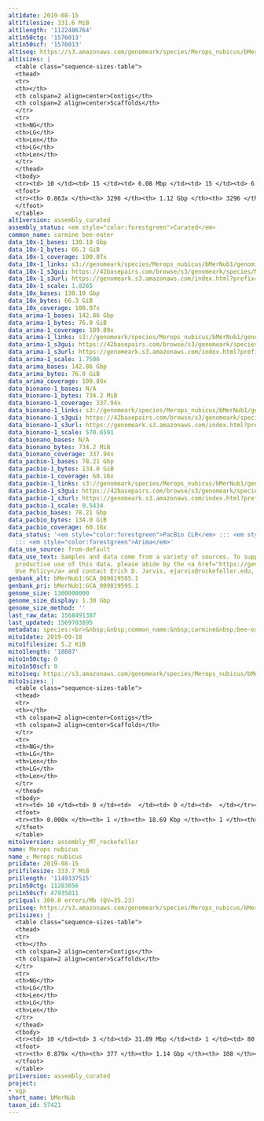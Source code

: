 ```yaml
---
alt1date: 2019-08-15
alt1filesize: 331.6 MiB
alt1length: '1122486764'
alt1n50ctg: '1576013'
alt1n50scf: '1576013'
alt1seq: https://s3.amazonaws.com/genomeark/species/Merops_nubicus/bMerNub1/assembly_curated/bMerNub1.alt.cur.20190815.fasta.gz
alt1sizes: |
  <table class="sequence-sizes-table">
  <thead>
  <tr>
  <th></th>
  <th colspan=2 align=center>Contigs</th>
  <th colspan=2 align=center>Scaffolds</th>
  </tr>
  <tr>
  <th>NG</th>
  <th>LG</th>
  <th>Len</th>
  <th>LG</th>
  <th>Len</th>
  </tr>
  </thead>
  <tbody>
  <tr><td> 10 </td><td> 15 </td><td> 6.08 Mbp </td><td> 15 </td><td> 6.08 Mbp </td></tr><tr><td> 20 </td><td> 43 </td><td> 3.79 Mbp </td><td> 43 </td><td> 3.79 Mbp </td></tr><tr><td> 30 </td><td> 83 </td><td> 2.92 Mbp </td><td> 83 </td><td> 2.92 Mbp </td></tr><tr><td> 40 </td><td> 135 </td><td> 2.13 Mbp </td><td> 135 </td><td> 2.13 Mbp </td></tr><tr style="background-color:#cccccc;"><td> 50 </td><td> 206 </td><td> 1.58 Mbp </td><td> 206 </td><td> 1.58 Mbp </td></tr><tr><td> 60 </td><td> 311 </td><td> 0.96 Mbp </td><td> 311 </td><td> 0.96 Mbp </td></tr><tr><td> 70 </td><td> 496 </td><td> 485.29 Kbp </td><td> 496 </td><td> 485.29 Kbp </td></tr><tr><td> 80 </td><td> 1276 </td><td> 75.82 Kbp </td><td> 1276 </td><td> 75.82 Kbp </td></tr><tr><td> 90 </td><td> 0 </td><td>  </td><td> 0 </td><td>  </td></tr><tr><td> 100 </td><td> 0 </td><td>  </td><td> 0 </td><td>  </td></tr></tbody>
  <tfoot>
  <tr><th> 0.863x </th><th> 3296 </th><th> 1.12 Gbp </th><th> 3296 </th><th> 1.12 Gbp </th></tr>
  </tfoot>
  </table>
alt1version: assembly_curated
assembly_status: <em style="color:forestgreen">Curated</em>
common_name: carmine bee-eater
data_10x-1_bases: 130.10 Gbp
data_10x-1_bytes: 66.3 GiB
data_10x-1_coverage: 100.07x
data_10x-1_links: s3://genomeark/species/Merops_nubicus/bMerNub1/genomic_data/10x/<br>
data_10x-1_s3gui: https://42basepairs.com/browse/s3/genomeark/species/Merops_nubicus/bMerNub1/genomic_data/10x/
data_10x-1_s3url: https://genomeark.s3.amazonaws.com/index.html?prefix=species/Merops_nubicus/bMerNub1/genomic_data/10x/
data_10x-1_scale: 1.8265
data_10x_bases: 130.10 Gbp
data_10x_bytes: 66.3 GiB
data_10x_coverage: 100.07x
data_arima-1_bases: 142.86 Gbp
data_arima-1_bytes: 76.0 GiB
data_arima-1_coverage: 109.89x
data_arima-1_links: s3://genomeark/species/Merops_nubicus/bMerNub1/genomic_data/arima/<br>
data_arima-1_s3gui: https://42basepairs.com/browse/s3/genomeark/species/Merops_nubicus/bMerNub1/genomic_data/arima/
data_arima-1_s3url: https://genomeark.s3.amazonaws.com/index.html?prefix=species/Merops_nubicus/bMerNub1/genomic_data/arima/
data_arima-1_scale: 1.7506
data_arima_bases: 142.86 Gbp
data_arima_bytes: 76.0 GiB
data_arima_coverage: 109.89x
data_bionano-1_bases: N/A
data_bionano-1_bytes: 734.2 MiB
data_bionano-1_coverage: 337.94x
data_bionano-1_links: s3://genomeark/species/Merops_nubicus/bMerNub1/genomic_data/bionano/<br>
data_bionano-1_s3gui: https://42basepairs.com/browse/s3/genomeark/species/Merops_nubicus/bMerNub1/genomic_data/bionano/
data_bionano-1_s3url: https://genomeark.s3.amazonaws.com/index.html?prefix=species/Merops_nubicus/bMerNub1/genomic_data/bionano/
data_bionano-1_scale: 570.6591
data_bionano_bases: N/A
data_bionano_bytes: 734.2 MiB
data_bionano_coverage: 337.94x
data_pacbio-1_bases: 78.21 Gbp
data_pacbio-1_bytes: 134.0 GiB
data_pacbio-1_coverage: 60.16x
data_pacbio-1_links: s3://genomeark/species/Merops_nubicus/bMerNub1/genomic_data/pacbio/<br>
data_pacbio-1_s3gui: https://42basepairs.com/browse/s3/genomeark/species/Merops_nubicus/bMerNub1/genomic_data/pacbio/
data_pacbio-1_s3url: https://genomeark.s3.amazonaws.com/index.html?prefix=species/Merops_nubicus/bMerNub1/genomic_data/pacbio/
data_pacbio-1_scale: 0.5434
data_pacbio_bases: 78.21 Gbp
data_pacbio_bytes: 134.0 GiB
data_pacbio_coverage: 60.16x
data_status: '<em style="color:forestgreen">PacBio CLR</em> ::: <em style="color:forestgreen">10x</em>
  ::: <em style="color:forestgreen">Arima</em>'
data_use_source: from-default
data_use_text: Samples and data come from a variety of sources. To support fair and
  productive use of this data, please abide by the <a href="https://genome10k.soe.ucsc.edu/data-use-policies/">Data
  Use Policy</a> and contact Erich D. Jarvis, ejarvis@rockefeller.edu, with any questions.
genbank_alt: bMerNub1:GCA_009819585.1
genbank_pri: bMerNub1:GCA_009819595.1
genome_size: 1300000000
genome_size_display: 1.30 Gbp
genome_size_method: ''
last_raw_data: 1568491387
last_updated: 1569703895
metadata: species:<br>&nbsp;&nbsp;common_name:&nbsp;carmine&nbsp;bee-eater<br>&nbsp;&nbsp;family:<br>&nbsp;&nbsp;&nbsp;&nbsp;name:&nbsp;Meropidae<br>&nbsp;&nbsp;genome_size:&nbsp;1300000000<br>&nbsp;&nbsp;genome_size_method:&nbsp;null<br>&nbsp;&nbsp;individuals:<br>&nbsp;&nbsp;-&nbsp;short_name:&nbsp;bMerNub1<br>&nbsp;&nbsp;name:&nbsp;Merops&nbsp;nubicus<br>&nbsp;&nbsp;order:<br>&nbsp;&nbsp;&nbsp;&nbsp;name:&nbsp;Coraciiformes<br>&nbsp;&nbsp;short_name:&nbsp;bMerNub<br>&nbsp;&nbsp;taxon_id:&nbsp;57421<br>&nbsp;&nbsp;project:&nbsp;[&nbsp;vgp&nbsp;]<br>
mito1date: 2019-09-18
mito1filesize: 5.2 KiB
mito1length: '18687'
mito1n50ctg: 0
mito1n50scf: 0
mito1seq: https://s3.amazonaws.com/genomeark/species/Merops_nubicus/bMerNub1/assembly_MT_rockefeller/bMerNub1.MT.20190918.fasta.gz
mito1sizes: |
  <table class="sequence-sizes-table">
  <thead>
  <tr>
  <th></th>
  <th colspan=2 align=center>Contigs</th>
  <th colspan=2 align=center>Scaffolds</th>
  </tr>
  <tr>
  <th>NG</th>
  <th>LG</th>
  <th>Len</th>
  <th>LG</th>
  <th>Len</th>
  </tr>
  </thead>
  <tbody>
  <tr><td> 10 </td><td> 0 </td><td>  </td><td> 0 </td><td>  </td></tr><tr><td> 20 </td><td> 0 </td><td>  </td><td> 0 </td><td>  </td></tr><tr><td> 30 </td><td> 0 </td><td>  </td><td> 0 </td><td>  </td></tr><tr><td> 40 </td><td> 0 </td><td>  </td><td> 0 </td><td>  </td></tr><tr style="background-color:#cccccc;"><td> 50 </td><td> 0 </td><td style="background-color:#ff8888;">  </td><td> 0 </td><td style="background-color:#ff8888;">  </td></tr><tr><td> 60 </td><td> 0 </td><td>  </td><td> 0 </td><td>  </td></tr><tr><td> 70 </td><td> 0 </td><td>  </td><td> 0 </td><td>  </td></tr><tr><td> 80 </td><td> 0 </td><td>  </td><td> 0 </td><td>  </td></tr><tr><td> 90 </td><td> 0 </td><td>  </td><td> 0 </td><td>  </td></tr><tr><td> 100 </td><td> 0 </td><td>  </td><td> 0 </td><td>  </td></tr></tbody>
  <tfoot>
  <tr><th> 0.000x </th><th> 1 </th><th> 18.69 Kbp </th><th> 1 </th><th> 18.69 Kbp </th></tr>
  </tfoot>
  </table>
mito1version: assembly_MT_rockefeller
name: Merops nubicus
name_: Merops_nubicus
pri1date: 2019-08-15
pri1filesize: 333.7 MiB
pri1length: '1149337515'
pri1n50ctg: 11283056
pri1n50scf: 47935011
pri1qual: 300.0 errors/Mb (QV=35.23)
pri1seq: https://s3.amazonaws.com/genomeark/species/Merops_nubicus/bMerNub1/assembly_curated/bMerNub1.pri.cur.20190815.fasta.gz
pri1sizes: |
  <table class="sequence-sizes-table">
  <thead>
  <tr>
  <th></th>
  <th colspan=2 align=center>Contigs</th>
  <th colspan=2 align=center>Scaffolds</th>
  </tr>
  <tr>
  <th>NG</th>
  <th>LG</th>
  <th>Len</th>
  <th>LG</th>
  <th>Len</th>
  </tr>
  </thead>
  <tbody>
  <tr><td> 10 </td><td> 3 </td><td> 31.89 Mbp </td><td> 1 </td><td> 80.19 Mbp </td></tr><tr><td> 20 </td><td> 8 </td><td> 25.81 Mbp </td><td> 3 </td><td> 71.73 Mbp </td></tr><tr><td> 30 </td><td> 13 </td><td> 20.62 Mbp </td><td> 5 </td><td> 63.10 Mbp </td></tr><tr><td> 40 </td><td> 21 </td><td> 13.87 Mbp </td><td> 7 </td><td> 50.89 Mbp </td></tr><tr style="background-color:#cccccc;"><td> 50 </td><td> 32 </td><td style="background-color:#88ff88;"> 11.28 Mbp </td><td> 10 </td><td style="background-color:#88ff88;"> 47.94 Mbp </td></tr><tr><td> 60 </td><td> 46 </td><td> 7.95 Mbp </td><td> 12 </td><td> 43.61 Mbp </td></tr><tr><td> 70 </td><td> 71 </td><td> 3.77 Mbp </td><td> 16 </td><td> 37.60 Mbp </td></tr><tr><td> 80 </td><td> 121 </td><td> 1.71 Mbp </td><td> 21 </td><td> 17.19 Mbp </td></tr><tr><td> 90 </td><td> 0 </td><td>  </td><td> 0 </td><td>  </td></tr><tr><td> 100 </td><td> 0 </td><td>  </td><td> 0 </td><td>  </td></tr></tbody>
  <tfoot>
  <tr><th> 0.879x </th><th> 377 </th><th> 1.14 Gbp </th><th> 108 </th><th> 1.15 Gbp </th></tr>
  </tfoot>
  </table>
pri1version: assembly_curated
project:
- vgp
short_name: bMerNub
taxon_id: 57421
---
```

